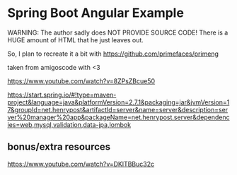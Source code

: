 # Spring Boot Angular Example

WARNING: The author sadly does NOT PROVIDE SOURCE CODE! There is a HUGE amount of HTML that he just leaves out.

So, I plan to recreate it a bit with <https://github.com/primefaces/primeng>

taken from amigoscode with <3

<https://www.youtube.com/watch?v=8ZPsZBcue50>

<https://start.spring.io/#!type=maven-project&language=java&platformVersion=2.7.1&packaging=jar&jvmVersion=17&groupId=net.henrypost&artifactId=server&name=server&description=server%20manager%20app&packageName=net.henrypost.server&dependencies=web,mysql,validation,data-jpa,lombok>


## bonus/extra resources

<https://www.youtube.com/watch?v=DKlTBBuc32c>
